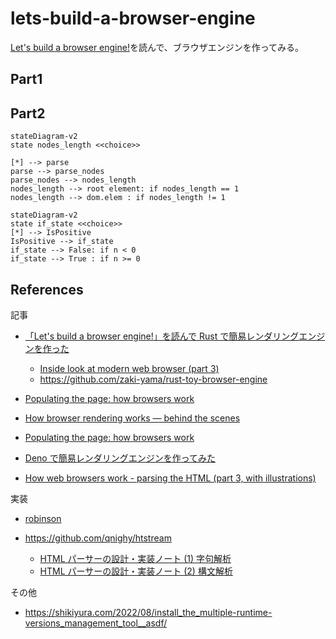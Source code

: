 # lets-build-a-browser-engine

[Let's build a browser engine!](https://limpet.net/mbrubeck/2014/08/08/toy-layout-engine-1.html)を読んで、ブラウザエンジンを作ってみる。

## Part1

## Part2

```mermaid
stateDiagram-v2
state nodes_length <<choice>>

[*] --> parse
parse --> parse_nodes
parse_nodes --> nodes_length
nodes_length --> root element: if nodes_length == 1
nodes_length --> dom.elem : if nodes_length != 1
```

```mermaid
stateDiagram-v2
state if_state <<choice>>
[*] --> IsPositive
IsPositive --> if_state
if_state --> False: if n < 0
if_state --> True : if n >= 0
```

## References

記事

- [「Let's build a browser engine!」を読んで Rust で簡易レンダリングエンジンを作った](https://dackdive.hateblo.jp/entry/2021/02/23/113522)

  - [Inside look at modern web browser (part 3)](https://developer.chrome.com/blog/inside-browser-part3/)
  - https://github.com/zaki-yama/rust-toy-browser-engine

- [Populating the page: how browsers work](https://www.linkedin.com/pulse/understanding-browser-rendering-critical-path-divyansh-singh/)

- [How browser rendering works — behind the scenes](https://blog.logrocket.com/how-browser-rendering-works-behind-scenes/)

- [Populating the page: how browsers work](https://developer.mozilla.org/en-US/docs/Web/Performance/How_browsers_work)

- [Deno で簡易レンダリングエンジンを作ってみた](https://zenn.dev/ryo_kawamata/articles/920baf76bfdf2e)

- [How web browsers work - parsing the HTML (part 3, with illustrations)](https://dev.to/arikaturika/how-web-browsers-work-parsing-the-html-part-3-with-illustrations-45fi)

実装

- [robinson](https://github.com/mbrubeck/robinson)

- https://github.com/qnighy/htstream
  - [HTML パーサーの設計・実装ノート (1) 字句解析](https://zenn.dev/qnighy/articles/0c9a49fd00069a)
  - [HTML パーサーの設計・実装ノート (2) 構文解析](https://zenn.dev/qnighy/articles/1a6ec268986cfd)

その他

- https://shikiyura.com/2022/08/install_the_multiple-runtime-versions_management_tool__asdf/

```

```
